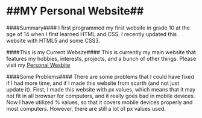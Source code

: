 ##MY Personal Website##
=======================

####Summary####
I first programmed my first website in grade 10 at the age of 14 when I first learned HTML and CSS. I recently updated this website with HTML5 and some CSS3.


####This is my Current Website####
This is currently my main website that features my hobbies, interests, projects, and a bunch of other things. Please visit my <a href="https://ece.uwaterloo.ca/~zu2syed/index.html" >Personal Wesbite</a>


####Some Problems####
There are some problems that I could have fixed if I had more time, and if I made this website from scarth (and not just update it). First, I made this website with px values, which means that it may not fit in all browser for computers, and it really goes bad in mobile devices. Now I have utilized % values, so that it covers mobile devices properly and most computers. However, there are still a lot of px values used.
